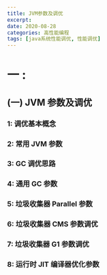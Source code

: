 ```yaml
---
title: JVM参数及调优
excerpt: 
date: 2020-08-28
categories: 高性能编程
tags: [java系统性能调优, 性能调优]
---
```




# 一 : 

## (一) JVM 参数及调优

### 1: 调优基本概念

### 2: 常用 JVM 参数

### 3: GC 调优思路

### 4: 通用 GC 参数

### 5: 垃圾收集器 Parallel 参数

### 6: 垃圾收集器 CMS 参数调优

### 7: 垃圾收集器 G1 参数调优

### 8: 运行时 JIT 编译器优化参数